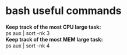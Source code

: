 bash useful commands
====================

**Keep track of the most CPU large task:**  
ps aux | sort -nk 3  
**Keep track of the most MEM large task:**  
ps aux | sort -nk 4  
